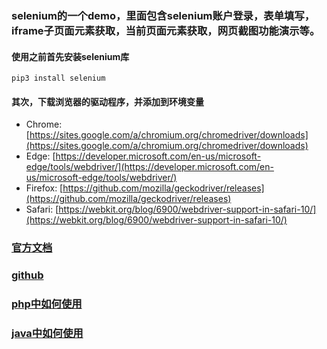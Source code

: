 ### selenium的一个demo，里面包含selenium账户登录，表单填写，iframe子页面元素获取，当前页面元素获取，网页截图功能演示等。
#### 使用之前首先安装selenium库
    pip3 install selenium
#### 其次，下载浏览器的驱动程序，并添加到环境变量
* Chrome: [https://sites.google.com/a/chromium.org/chromedriver/downloads](https://sites.google.com/a/chromium.org/chromedriver/downloads)
* Edge: [https://developer.microsoft.com/en-us/microsoft-edge/tools/webdriver/](https://developer.microsoft.com/en-us/microsoft-edge/tools/webdriver/)
* Firefox: [https://github.com/mozilla/geckodriver/releases](https://github.com/mozilla/geckodriver/releases)
* Safari: [https://webkit.org/blog/6900/webdriver-support-in-safari-10/](https://webkit.org/blog/6900/webdriver-support-in-safari-10/)


### [官方文档](https://selenium-python.readthedocs.io/)
### [github](https://github.com/SeleniumHQ/selenium)
### [php中如何使用](https://www.kancloud.cn/wangking/selenium/234398)
### [java中如何使用](http://www.importnew.com/25366.html)
